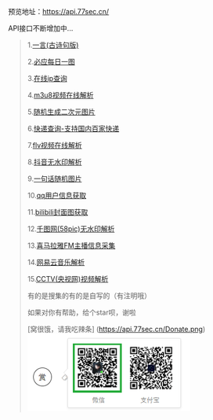 ﻿﻿预览地址：https://api.77sec.cn/

API接口不断增加中...

> 1.[一言(古诗句版)](https://github.com/iqiqiya/iqiqiya-API/tree/master/yiyan)
>
> 2.[必应每日一图](https://github.com/iqiqiya/iqiqiya-API/tree/master/bing)
>
> 3.[在线ip查询](https://github.com/iqiqiya/iqiqiya-API/tree/master/ip)
>
> 4.[m3u8视频在线解析](https://github.com/iqiqiya/iqiqiya-API/tree/master/m3u8)
>
> 5.[随机生成二次元图片](https://github.com/iqiqiya/iqiqiya-API/tree/master/ACG)
>
> 6.[快递查询-支持国内百家快递](https://github.com/iqiqiya/iqiqiya-API/tree/master/kuaidi)
>
> 7.[flv视频在线解析](https://github.com/iqiqiya/iqiqiya-API/tree/master/flv)
>
> 8.[抖音无水印解析](https://github.com/iqiqiya/iqiqiya-API/tree/master/douyin)
>
> 9.[一句话随机图片](https://github.com/iqiqiya/iqiqiya-API/tree/master/RandPic)
>
> 10.[qq用户信息获取](https://github.com/iqiqiya/iqiqiya-API/tree/master/QQ)
>
> 11.[bilibili封面图获取](https://github.com/iqiqiya/iqiqiya-API/tree/master/bilibili)
>
> 12.[千图网(58pic)无水印解析](https://github.com/iqiqiya/iqiqiya-API/tree/master/58pic)
>
> 13.[喜马拉雅FM主播信息采集](https://github.com/iqiqiya/iqiqiya-API/tree/master/ximalaya)
>
> 14.[网易云音乐解析](https://github.com/iqiqiya/iqiqiya-API/tree/master/163music)
>
> 15.[CCTV(央视网)视频解析](https://github.com/iqiqiya/iqiqiya-API/tree/master/cctv)
>
> 有的是搜集的有的是自写的（有注明哦）
>
> 如果对你有帮助，给个star呗，谢啦
>
> [窝很饿，请我吃辣条]
(https://api.77sec.cn/Donate.png)
![Image text](./Donate.png)

